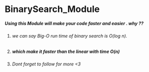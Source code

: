 # BinarySearch_Module
##### Using this Module will make your code faster and easier . why ??
1. ###### we can say Big-O run time of binary search is O(log n).
2. ##### which make it faster than the linear with time O(n)
3. ###### Dont forget to follow for more <3

